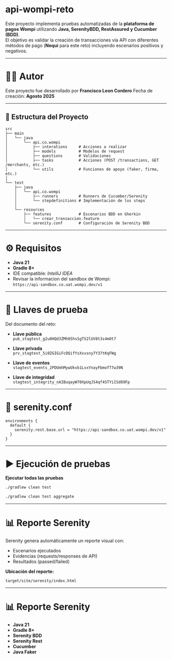 # api-wompi-reto

Este proyecto implementa pruebas automatizadas de la **plataforma de pagos Wompi** utilizando **Java, SerenityBDD, RestAssured y Cucumber (BDD)**.  
El objetivo es validar la creación de transacciones vía API con diferentes métodos de pago (**Nequi** para este reto) incluyendo escenarios positivos y negativos.

---
# 👨‍💻 Autor

Este proyecto fue desarrollado por **Francisco Leon Cordero** 
Fecha de creación: **Agosto 2025**

---
## 📂 Estructura del Proyecto

```text
src
├── main
│   └── java
│       └── api.co.wompi
│           ├── interations     # Acciones a realizar
│           ├── models          # Modelos de request
│           ├── questions       # Validaciones
│           ├── tasks           # Acciones (POST /transactions, GET /merchants, etc.)
│           └── utils           # Funciones de apoyo (faker, firma, etc.)
│
└── test
    ├── java
    │   └── api.co.wompi
    │       ├── runners         # Runners de Cucumber/Serenity
    │       └── stepdefinitions # Implementación de los steps
    │
    └── resources
        ├── features            # Escenarios BDD en Gherkin
        │   └── crear_transaccion.feature
        └── serenity.conf       # Configuración de Serenity BDD
```
---
# ⚙️ Requisitos

- **Java 21**
- **Gradle 8+**
- IDE compatible: *IntelliJ IDEA*
- Revisar la informacion del sandbox de Wompi:  
  `https://api-sandbox.co.uat.wompi.dev/v1`
---

# 🔑 Llaves de prueba

Del documento del reto:

- **Llave pública**  
  `pub_stagtest_g2u0HQd3ZMh05hsSgTS2lUV8t3s4mOt7`

- **Llave privada**  
  `prv_stagtest_5i0ZGIGiFcDQifYsXxvsny7Y37tKqFWg`

- **Llave de eventos**  
  `stagtest_events_2PDUmhMywUkvb1LvxYnayFbmofT7w39N`

- **Llave de integridad**  
  `stagtest_integrity_nAIBuqayW70XpUqJS4qf4STYiISd89Fp`

---

# 📜 serenity.conf

```hocon
environments {
  default {
    serenity.rest.base.url = "https://api-sandbox.co.uat.wompi.dev/v1"
  }
}
```
---
# ▶️ Ejecución de pruebas

**Ejecutar todas las pruebas**

```bash
./gradlew clean test
```

```bash
./gradlew clean test aggregate
```
---
# 📊 Reporte Serenity

Serenity genera automáticamente un reporte visual con:

- Escenarios ejecutados
- Evidencias (requests/responses de API)
- Resultados (passed/failed)

**Ubicación del reporte:**

```text
target/site/serenity/index.html
```
---
# 📊 Reporte Serenity

- **Java 21**
- **Gradle 8+**
- **Serenity BDD**
- **Serenity Rest**
- **Cucumber**
- **Java Faker**